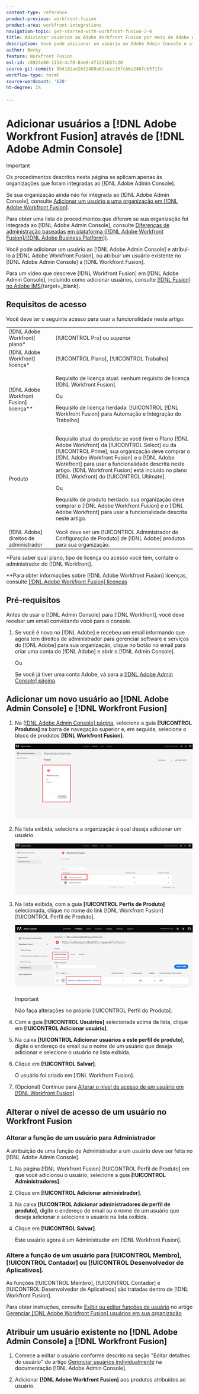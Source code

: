 ```yaml
---
content-type: reference
product-previous: workfront-fusion
product-area: workfront-integrations
navigation-topic: get-started-with-workfront-fusion-2-0
title: Adicionar usuários ao Adobe Workfront Fusion por meio da Adobe Admin Console
description: Você pode adicionar um usuário ao Adobe Admin Console e atribuí-lo ao Adobe Workfront Fusion ou atribuir um usuário existente no Adobe Admin Console ao Workfront Fusion.
author: Becky
feature: Workfront Fusion
exl-id: c8924e00-1154-4cf8-84e8-472251b5fc28
source-git-commit: 8b4182ae2b32488a02cacc16fcb6a246fcb571fd
workflow-type: tm+mt
source-wordcount: '628'
ht-degree: 1%

---
```


# Adicionar usuários a [!DNL Adobe Workfront Fusion] através de [!DNL Adobe Admin Console]

>[!IMPORTANT]
>
>Os procedimentos descritos nesta página se aplicam apenas às organizações que foram integradas ao [!DNL Adobe Admin Console].
>
>Se sua organização ainda não foi integrada ao [!DNL Adobe Admin Console], consulte [Adicionar um usuário a uma organização em [!DNL Adobe Workfront Fusion]](../organizations/add-user-to-an-organization.md).
>
>Para obter uma lista de procedimentos que diferem se sua organização foi integrada ao [!DNL Adobe Admin Console], consulte [Diferenças de administração baseadas em plataforma ([!DNL Adobe Workfront Fusion]/[!DNL Adobe Business Platform])](../fusion-in-admin-console/fusion-adobe-admin-console.md).

Você pode adicionar um usuário ao [!DNL Adobe Admin Console] e atribuí-lo a [!DNL Adobe Workfront Fusion], ou atribuir um usuário existente no [!DNL Adobe Admin Console] a [!DNL Workfront Fusion].

Para um vídeo que descreve [!DNL Workfront Fusion] em [!DNL Adobe Admin Console], incluindo como adicionar usuários, consulte [[!DNL Fusion] no Adobe IMS](https://video.tv.adobe.com/v/3412464/){target=_blank}.

## Requisitos de acesso

Você deve ter o seguinte acesso para usar a funcionalidade neste artigo:

<table style="table-layout:auto"> 
 <col> 
 <col> 
 <tbody> 
  <tr> 
   <td role="rowheader">[!DNL Adobe Workfront] plano*</td> 
   <td> <p>[!UICONTROL Pro] ou superior</p> </td> 
  </tr> 
  <tr data-mc-conditions=""> 
   <td role="rowheader">[!DNL Adobe Workfront] licença*</td> 
   <td> <p>[!UICONTROL Plano], [!UICONTROL Trabalho]</p> </td> 
  </tr> 
  <tr> 
   <td role="rowheader">[!DNL Adobe Workfront Fusion] licença**</td> 
   <td>
   <p>Requisito de licença atual: nenhum requisito de licença [!DNL Workfront Fusion].</p>
   <p>Ou</p>
   <p>Requisito de licença herdada: [!UICONTROL [!DNL Workfront Fusion] para Automação e Integração do Trabalho] </p>
   </td> 
  </tr> 
  <tr> 
   <td role="rowheader">Produto</td> 
   <td>
   <p>Requisito atual do produto: se você tiver o Plano [!DNL Adobe Workfront] da [!UICONTROL Select] ou da [!UICONTROL Prime], sua organização deve comprar o [!DNL Adobe Workfront Fusion] e o [!DNL Adobe Workfront] para usar a funcionalidade descrita neste artigo. [!DNL Workfront Fusion] está incluído no plano [!DNL Workfront] do [!UICONTROL Ultimate].</p>
   <p>Ou</p>
   <p>Requisito de produto herdado: sua organização deve comprar o [!DNL Adobe Workfront Fusion] e o [!DNL Adobe Workfront] para usar a funcionalidade descrita neste artigo.</p>
   </td> 
  </tr>
   <tr> 
   <td role="rowheader">[!DNL Adobe] direitos de administrador</td> 
   <td>Você deve ser um [!UICONTROL Administrador de Configuração de Produto] de [!DNL Adobe] produtos para sua organização.</td> 
  </tr>
  </tbody> 
</table>

&#42;Para saber qual plano, tipo de licença ou acesso você tem, contate o administrador do [!DNL Workfront].

&#42;&#42;Para obter informações sobre [!DNL Adobe Workfront Fusion] licenças, consulte [[!DNL Adobe Workfront Fusion] licenças](../../workfront-fusion/get-started/license-automation-vs-integration.md)



## Pré-requisitos

Antes de usar o [!DNL Admin Console] para [!DNL Workfront], você deve receber um email convidando você para o console.

1. Se você é novo no [!DNL Adobe] e recebeu um email informando que agora tem direitos de administrador para gerenciar software e serviços do [!DNL Adobe] para sua organização, clique no botão no email para criar uma conta do [!DNL Adobe] e abrir o [!DNL Admin Console].

   Ou

   Se você já tiver uma conta Adobe, vá para a [[!DNL Adobe Admin Console] página](https://adminconsole.adobe.com/).


## Adicionar um novo usuário ao [!DNL Adobe Admin Console] e [!DNL Workfront Fusion]

1. Na [[!DNL Adobe Admin Console] página](https://adminconsole.adobe.com/), selecione a guia **[!UICONTROL Produtos]** na barra de navegação superior e, em seguida, selecione o bloco de produtos **[!DNL Workfront Fusion]**.

   ![Fusão no Admin Console](assets/fusion-product-admin-console.png)

1. Na lista exibida, selecione a organização à qual deseja adicionar um usuário.

   ![Instância do Fusion no Admin Console](assets/fusion-instances-admin-console.png)

1. Na lista exibida, com a guia **[!UICONTROL Perfis de Produto]** selecionada, clique no nome do link [!DNL Workfront Fusion] [!UICONTROL Perfil de Produto].

   ![Perfil de Produto Workfront Fusion](../../administration-and-setup/add-users/create-and-manage-users/assets/prod-profile-1.png)

   >[!IMPORTANT]
   >
   > Não faça alterações no próprio [!UICONTROL Perfil do Produto].

1. Com a guia **[!UICONTROL Usuários]** selecionada acima da lista, clique em **[!UICONTROL Adicionar usuário]**.

1. Na caixa **[!UICONTROL Adicionar usuários a este perfil de produto]**, digite o endereço de email ou o nome de um usuário que deseja adicionar e selecione o usuário na lista exibida.

1. Clique em **[!UICONTROL Salvar]**.

   O usuário foi criado em [!DNL Workfront Fusion].

   <!--
    >[!IMPORTANT]
    >
    > Do not make any changes to the Product Profile itself.
    -->

1. (Opcional) Continue para [Alterar o nível de acesso de um usuário em [!DNL Workfront Fusion]](#change-a-users-access-level-in-workfront-fusion)

## Alterar o nível de acesso de um usuário no Workfront Fusion

### Alterar a função de um usuário para Administrador

A atribuição de uma função de Administrador a um usuário deve ser feita no [!DNL Adobe Admin Console].

1. Na página [!DNL Workfront Fusion] [!UICONTROL Perfil de Produto] em que você adicionou o usuário, selecione a guia **[!UICONTROL Administradores]**.

1. Clique em **[!UICONTROL Adicionar administrador]**.

1. Na caixa **[!UICONTROL Adicionar administradores de perfil de produto]**, digite o endereço de email ou o nome de um usuário que deseja adicionar e selecione o usuário na lista exibida.

1. Clique em **[!UICONTROL Salvar]**.

   Este usuário agora é um Administrador em [!DNL Workfront Fusion].

### Altere a função de um usuário para [!UICONTROL Membro], [!UICONTROL Contador] ou [!UICONTROL Desenvolvedor de Aplicativos].

As funções [!UICONTROL Membro], [!UICONTROL Contador] e [!UICONTROL Desenvolvedor de Aplicativos] são tratadas dentro de [!DNL Workfront Fusion].

Para obter instruções, consulte [Exibir ou editar funções de usuário](../organizations/manage-fusion-users.md#view-or-edit-user-roles) no artigo [Gerenciar [!DNL Adobe Workfront Fusion] usuários em sua organização](../organizations/manage-fusion-users.md)

## Atribuir um usuário existente no [!DNL Adobe Admin Console] a [!DNL Workfront Fusion]

1. Comece a editar o usuário conforme descrito na seção &quot;Editar detalhes do usuário&quot; do artigo [Gerenciar usuários individualmente](https://helpx.adobe.com/enterprise/using/manage-users-individually.html) na documentação [!DNL Adobe Admin Console].

1. Adicionar **[!DNL Adobe Workfront Fusion]** aos produtos atribuídos ao usuário.
